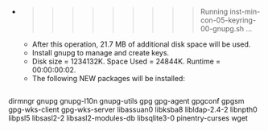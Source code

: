 * >>>>>>>>> Running inst-min-con-05-keyring-00-gnupg.sh ...
  * After this operation, 21.7 MB of additional disk space will be used.
  * Install gnupg to manage and create keys.
  * Disk size = 1234132K. Space Used = 24844K. Runtime = 00:00:00:02.
  * The following NEW packages will be installed:
  ```bash
dirmngr gnupg gnupg-l10n gnupg-utils gpg
gpg-agent gpgconf gpgsm gpg-wks-client gpg-wks-server
libassuan0 libksba8 libldap-2.4-2 libnpth0 libpsl5
libsasl2-2 libsasl2-modules-db libsqlite3-0 pinentry-curses wget
  ```
